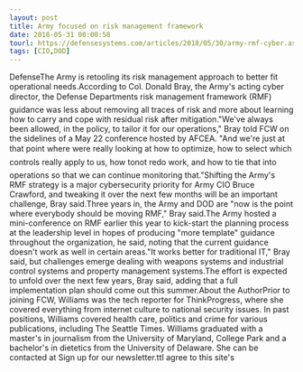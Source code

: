```yaml
---
layout: post
title: Army focused on risk management framework
date: 2018-05-31 00:00:58
tourl: https://defensesystems.com/articles/2018/05/30/army-rmf-cyber.aspx
tags: [CIO,DOD]
---
```

DefenseThe Army is retooling its risk management approach to better fit operational needs.According to Col. Donald Bray, the Army's acting cyber director, the Defense Departments risk management framework (RMF) guidance was less about removing all traces of risk and more about learning how to carry and cope with residual risk after mitigation."We've always been allowed, in the policy, to tailor it for our operations," Bray told FCW on the sidelines of a May 22 conference hosted by AFCEA. "And we're just at that point where were really looking at how to optimize, how to select which controls really apply to us, how tonot redo work, and how to tie that into operations so that we can continue monitoring that."Shifting the Army's RMF strategy is a major cybersecurity priority for Army CIO Bruce Crawford, and tweaking it over the next few months will be an important challenge, Bray said.Three years in, the Army and DOD are "now is the point where everybody should be moving RMF," Bray said.The Army hosted a mini-conference on RMF earlier this year to kick-start the planning process at the leadership level in hopes of producing "more template" guidance throughout the organization, he said, noting that the current guidance doesn't work as well in certain areas."It works better for traditional IT," Bray said, but challenges emerge dealing with weapons systems and industrial control systems and property management systems.The effort is expected to unfold over the next few years, Bray said, adding that a full implementation plan should come out this summer.About the AuthorPrior to joining FCW, Williams was the tech reporter for ThinkProgress, where she covered everything from internet culture to national security issues. In past positions, Williams covered health care, politics and crime for various publications, including The Seattle Times. Williams graduated with a master's in journalism from the University of Maryland, College Park and a bachelor's in dietetics from the University of Delaware. She can be contacted at Sign up for our newsletter.ttI agree to this site's 